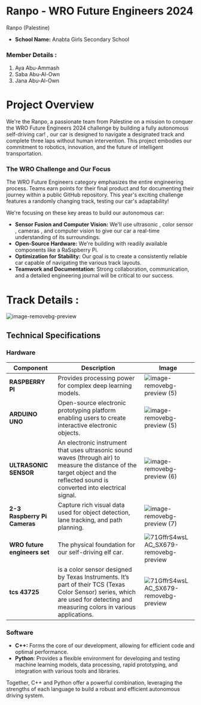 # Ranpo - WRO Future Engineers 2024
Ranpo (Palestine)
- **School Name:** Anabta Girls Secondary School

### Member Details :
1. Aya Abu-Ammash 
2. Saba Abu-Al-Own 
3. Jana Abu-Al-Own 



# Project Overview
We're the Ranpo, a passionate team from Palestine on a mission to conquer the WRO Future Engineers 2024 challenge by building a fully autonomous self-driving car! , our car is designed to navigate a designated track and complete three laps without human intervention. This project embodies our commitment to robotics, innovation, and the future of intelligent transportation.

### The WRO Challenge and Our Focus
The WRO Future Engineers category emphasizes the entire engineering process. Teams earn points for their final product and for documenting their journey within a public GitHub repository. This year's exciting challenge features a randomly changing track, testing our car's adaptability!

We're focusing on these key areas to build our autonomous car:

- **Sensor Fusion and Computer Vision:** We'll use  ultrasonic , color sensor , cameras , and computer vision to give our car a real-time understanding of its surroundings.
- **Open-Source Hardware:** We're building with readily available components like a RaSspberry Pi.
- **Optimization for Stability:** Our goal is to create a consistently reliable car capable of navigating the various track layouts.
- **Teamwork and Documentation:** Strong collaboration, communication, and a detailed engineering journal will be critical to our success.
# Track Details :
![image-removebg-preview](https://world-robot-olympiad-association.github.io/future-engineers-gs/img/fe-map.png)

## Technical Specifications

### Hardware

| Component | Description | Image |
|---|---|---|
| **RASPBERRY PI** | Provides processing power for complex deep learning models. | ![image-removebg-preview (5)](https://encrypted-tbn0.gstatic.com/images?q=tbn:ANd9GcSNjdFTogzNWNns1mfd1fhjfLgDHLenUuARvw&s) |
| **ARDUINO UNO** | Open-source electronic prototyping platform enabling users to create interactive electronic objects. | ![image-removebg-preview (5)](https://upload.wikimedia.org/wikipedia/commons/3/38/Arduino_Uno_-_R3.jpg)|
| **ULTRASONIC SENSOR** | An electronic instrument that uses ultrasonic sound waves (through air) to measure the distance of the target object and the reflected sound is converted into electrical signal.  | ![image-removebg-preview (6)](https://encrypted-tbn0.gstatic.com/images?q=tbn:ANd9GcQUyegBfSW_W0U-_pU9VsVvKSC8r9o_HopU3g&s) |
|**2-3 Raspberry Pi Cameras** | Capture rich visual data used for object detection, lane tracking, and path planning. | ![image-removebg-preview (7)](https://github.com/MoeezAnwar/RoboKings/assets/116732848/bf8420fb-db4a-40f1-aea0-3e7068d7ce46) |
| **WRO future engineers set** | The physical foundation for our self-driving elf car. | ![71GffrS4wsL _AC_SX679_-removebg-preview](https://funduinoshop.com/media/image/08/f8/74/YFROBOT-chassis-kit-mit-lenkachse-1_200x200@2x.jpg)|
| **tcs 43725** | is a color sensor designed by Texas Instruments. It’s part of their TCS (Texas Color Sensor) series, which are used for detecting and measuring colors in various applications.  | ![71GffrS4wsL _AC_SX679_-removebg-preview](https://m.media-amazon.com/images/I/6169sOb8-VL._AC_UF1000,1000_QL80_.jpg)|

### Software
- **C++:** Forms the core of our development, allowing for efficient code and optimal performance.
- **Python**: Provides a flexible environment for developing and testing machine learning models, data processing, rapid prototyping, and integration with various tools and libraries.

Together, C++ and Python offer a powerful combination, leveraging the strengths of each language to build a robust and efficient autonomous driving system.
